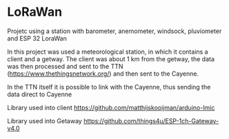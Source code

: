 # LoRaWan
Projetc using a station with barometer, anemometer, windsock, pluviometer and ESP 32 LoraWan 


In this project was used a meteorological station, in which it contains a client and a getway. The client was about 1 km from the getway, the data was then processed and sent to the TTN (https://www.thethingsnetwork.org/) and then sent to the Cayenne.

In the TTN itself it is possible to link with the Cayenne, thus sending the data direct to Cayenne

Library used into client
https://github.com/matthijskooijman/arduino-lmic

Library used into Getaway
https://github.com/things4u/ESP-1ch-Gateway-v4.0
